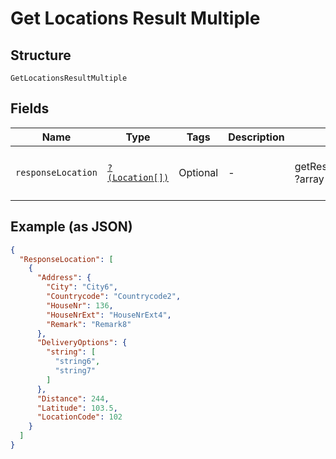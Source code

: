 
# Get Locations Result Multiple

## Structure

`GetLocationsResultMultiple`

## Fields

| Name | Type | Tags | Description | Getter | Setter |
|  --- | --- | --- | --- | --- | --- |
| `responseLocation` | [`?(Location[])`](../../doc/models/location.md) | Optional | - | getResponseLocation(): ?array | setResponseLocation(?array responseLocation): void |

## Example (as JSON)

```json
{
  "ResponseLocation": [
    {
      "Address": {
        "City": "City6",
        "Countrycode": "Countrycode2",
        "HouseNr": 136,
        "HouseNrExt": "HouseNrExt4",
        "Remark": "Remark8"
      },
      "DeliveryOptions": {
        "string": [
          "string6",
          "string7"
        ]
      },
      "Distance": 244,
      "Latitude": 103.5,
      "LocationCode": 102
    }
  ]
}
```

